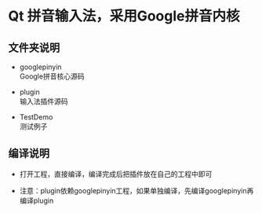 # Qt 拼音输入法，采用Google拼音内核

## 文件夹说明

* googlepinyin<br>
Google拼音核心源码<br>

* plugin<br>
输入法插件源码<br>

* TestDemo<br>
测试例子

## 编译说明
* 打开工程，直接编译，编译完成后把插件放在自己的工程中即可<br>

* 注意：plugin依赖googlepinyin工程，如果单独编译，先编译googlepinyin再编译plugin<br>
